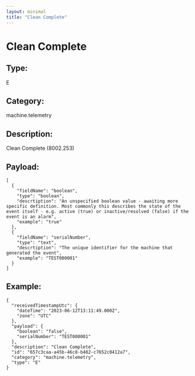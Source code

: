 ```yaml
---
layout: minimal
title: "Clean Complete"
---
```


# Clean Complete

## Type:

E

## Category:

machine.telemetry

## Description: 

Clean Complete (8002.253)

## Payload:

```
[
  {
    "fieldName": "boolean",
    "type": "boolean",
    "descrtiption": "An unspecified boolean value - awaiting more specific definition. Most commonly this describes the state of the event itself - e.g. active (true) or inactive/resolved (false) if the event is an alarm",
    "example": "true"
  },
  {
    "fieldName": "serialNumber",
    "type": "text",
    "descrtiption": "The unique identifier for the machine that generated the event",
    "example": "TEST000001"
  }
]
```

## Example:

```
{
  "receivedTimestampUtc": {
    "dateTime": "2023-06-12T13:11:49.000Z",
    "zone": "UTC"
  },
  "payload": {
    "boolean": "false",
    "serialNumber": "TEST000001"
  },
  "description": "Clean Complete",
  "id": "657c3caa-a45b-46c8-b482-c7652c0412a7",
  "category": "machine.telemetry",
  "type": "E"
}
```
